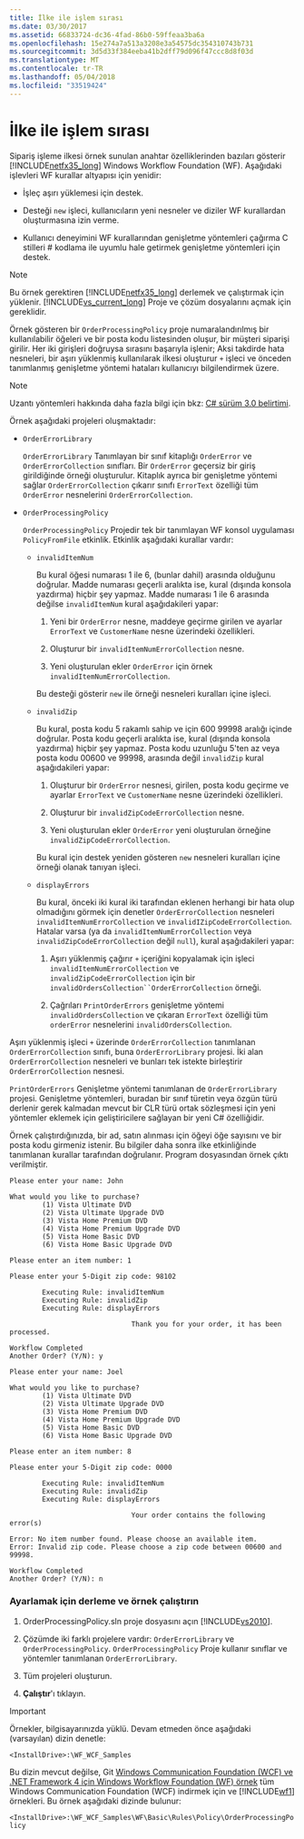 ```yaml
---
title: İlke ile işlem sırası
ms.date: 03/30/2017
ms.assetid: 66833724-dc36-4fad-86b0-59ffeaa3ba6a
ms.openlocfilehash: 15e274a7a513a3208e3a54575dc354310743b731
ms.sourcegitcommit: 3d5d33f384eeba41b2dff79d096f47ccc8d8f03d
ms.translationtype: MT
ms.contentlocale: tr-TR
ms.lasthandoff: 05/04/2018
ms.locfileid: "33519424"
---
```

# <a name="order-processing-with-policy"></a>İlke ile işlem sırası
Sipariş işleme ilkesi örnek sunulan anahtar özelliklerinden bazıları gösterir [!INCLUDE[netfx35_long](../../../../includes/netfx35-long-md.md)] Windows Workflow Foundation (WF). Aşağıdaki işlevleri WF kurallar altyapısı için yenidir:  
  
-   İşleç aşırı yüklemesi için destek.  
  
-   Desteği `new` işleci, kullanıcıların yeni nesneler ve diziler WF kurallardan oluşturmasına izin verme.  
  
-   Kullanıcı deneyimini WF kurallarından genişletme yöntemleri çağırma C stilleri # kodlama ile uyumlu hale getirmek genişletme yöntemleri için destek.  
  
> [!NOTE]
>  Bu örnek gerektiren [!INCLUDE[netfx35_long](../../../../includes/netfx35-long-md.md)] derlemek ve çalıştırmak için yüklenir. [!INCLUDE[vs_current_long](../../../../includes/vs-current-long-md.md)] Proje ve çözüm dosyalarını açmak için gereklidir.  
  
 Örnek gösteren bir `OrderProcessingPolicy` proje numaralandırılmış bir kullanılabilir öğeleri ve bir posta kodu listesinden oluşur, bir müşteri siparişi girilir. Her iki girişleri doğruysa sırasını başarıyla işlenir; Aksi takdirde hata nesneleri, bir aşırı yüklenmiş kullanılarak ilkesi oluşturur `+` işleci ve önceden tanımlanmış genişletme yöntemi hataları kullanıcıyı bilgilendirmek üzere.  
  
> [!NOTE]
>  Uzantı yöntemleri hakkında daha fazla bilgi için bkz: [C# sürüm 3.0 belirtimi](http://go.microsoft.com/fwlink/?LinkId=95402).  
  
 Örnek aşağıdaki projeleri oluşmaktadır:  
  
-   `OrderErrorLibrary`  
  
     `OrderErrorLibrary` Tanımlayan bir sınıf kitaplığı `OrderError` ve `OrderErrorCollection` sınıfları. Bir `OrderError` geçersiz bir giriş girildiğinde örneği oluşturulur. Kitaplık ayrıca bir genişletme yöntemi sağlar `OrderErrorCollection` çıkarır sınıfı `ErrorText` özelliği tüm `OrderError` nesnelerini `OrderErrorCollection`.  
  
-   `OrderProcessingPolicy`  
  
     `OrderProcessingPolicy` Projedir tek bir tanımlayan WF konsol uygulaması `PolicyFromFile` etkinlik. Etkinlik aşağıdaki kurallar vardır:  
  
    -   `invalidItemNum`  
  
         Bu kural öğesi numarası 1 ile 6, (bunlar dahil) arasında olduğunu doğrular. Madde numarası geçerli aralıkta ise, kural (dışında konsola yazdırma) hiçbir şey yapmaz. Madde numarası 1 ile 6 arasında değilse `invalidItemNum` kural aşağıdakileri yapar:  
  
        1.  Yeni bir `OrderError` nesne, maddeye geçirme girilen ve ayarlar `ErrorText` ve `CustomerName` nesne üzerindeki özellikleri.  
  
        2.  Oluşturur bir `invalidItemNumErrorCollection` nesne.  
  
        3.  Yeni oluşturulan ekler `OrderError` için örnek `invalidItemNumErrorCollection`.  
  
         Bu desteği gösterir `new` ile örneği nesneleri kuralları içine işleci.  
  
    -   `invalidZip`  
  
         Bu kural, posta kodu 5 rakamlı sahip ve için 600 99998 aralığı içinde doğrular. Posta kodu geçerli aralıkta ise, kural (dışında konsola yazdırma) hiçbir şey yapmaz. Posta kodu uzunluğu 5'ten az veya posta kodu 00600 ve 99998, arasında değil `invalidZip` kural aşağıdakileri yapar:  
  
        1.  Oluşturur bir `OrderError` nesnesi, girilen, posta kodu geçirme ve ayarlar `ErrorText` ve `CustomerName` nesne üzerindeki özellikleri.  
  
        2.  Oluşturur bir `invalidZipCodeErrorCollection` nesne.  
  
        3.  Yeni oluşturulan ekler `OrderError` yeni oluşturulan örneğine `invalidZipCodeErrorCollection`.  
  
         Bu kural için destek yeniden gösteren `new` nesneleri kuralları içine örneği olanak tanıyan işleci.  
  
    -   `displayErrors`  
  
         Bu kural, önceki iki kural iki tarafından eklenen herhangi bir hata olup olmadığını görmek için denetler `OrderErrorCollection` nesneleri `invalidItemNumErrorCollection` ve `invalidIZipCodeErrorCollection`. Hatalar varsa (ya da `invalidItemNumErrorCollection` veya `invalidZipCodeErrorCollection` değil `null`), kural aşağıdakileri yapar:  
  
        1.  Aşırı yüklenmiş çağırır `+` içeriğini kopyalamak için işleci `invalidItemNumErrorCollection` ve `invalidZipCodeErrorCollection` için bir `invalidOrdersCollection``OrderErrorCollection` örneği.  
  
        2.  Çağrıları `PrintOrderErrors` genişletme yöntemi `invalidOrdersCollection` ve çıkaran `ErrorText` özelliği tüm `orderError` nesnelerini `invalidOrdersCollection`.  
  
 Aşırı yüklenmiş işleci `+` üzerinde `OrderErrorCollection` tanımlanan `OrderErrorCollection` sınıfı, buna `OrderErrorLibrary` projesi. İki alan `OrderErrorCollection` nesneleri ve bunları tek istekte birleştirir `OrderErrorCollection` nesnesi.  
  
 `PrintOrderErrors` Genişletme yöntemi tanımlanan de `OrderErrorLibrary` projesi. Genişletme yöntemleri, buradan bir sınıf türetin veya özgün türü derlenir gerek kalmadan mevcut bir CLR türü ortak sözleşmesi için yeni yöntemler eklemek için geliştiricilere sağlayan bir yeni C# özelliğidir.  
  
 Örnek çalıştırdığınızda, bir ad, satın alınması için öğeyi öğe sayısını ve bir posta kodu girmeniz istenir. Bu bilgiler daha sonra ilke etkinliğinde tanımlanan kurallar tarafından doğrulanır. Program dosyasından örnek çıktı verilmiştir.  
  
```  
Please enter your name: John  
  
What would you like to purchase?  
        (1) Vista Ultimate DVD  
        (2) Vista Ultimate Upgrade DVD  
        (3) Vista Home Premium DVD  
        (4) Vista Home Premium Upgrade DVD  
        (5) Vista Home Basic DVD  
        (6) Vista Home Basic Upgrade DVD  
  
Please enter an item number: 1  
  
Please enter your 5-Digit zip code: 98102  
  
        Executing Rule: invalidItemNum  
        Executing Rule: invalidZip  
        Executing Rule: displayErrors  
  
                              Thank you for your order, it has been processed.  
  
Workflow Completed  
Another Order? (Y/N): y  
  
Please enter your name: Joel  
  
What would you like to purchase?  
        (1) Vista Ultimate DVD  
        (2) Vista Ultimate Upgrade DVD  
        (3) Vista Home Premium DVD  
        (4) Vista Home Premium Upgrade DVD  
        (5) Vista Home Basic DVD  
        (6) Vista Home Basic Upgrade DVD  
  
Please enter an item number: 8  
  
Please enter your 5-Digit zip code: 0000  
  
        Executing Rule: invalidItemNum  
        Executing Rule: invalidZip  
        Executing Rule: displayErrors  
  
                              Your order contains the following error(s)  
  
Error: No item number found. Please choose an available item.  
Error: Invalid zip code. Please choose a zip code between 00600 and 99998.  
  
Workflow Completed  
Another Order? (Y/N): n  
```  
  
### <a name="to-set-up-build-and-run-the-sample"></a>Ayarlamak için derleme ve örnek çalıştırın  
  
1.  OrderProcessingPolicy.sln proje dosyasını açın [!INCLUDE[vs2010](../../../../includes/vs2010-md.md)].  
  
2.  Çözümde iki farklı projelere vardır: `OrderErrorLibrary` ve `OrderProcessingPolicy`. `OrderProcessingPolicy` Proje kullanır sınıflar ve yöntemler tanımlanan `OrderErrorLibrary`.  
  
3.  Tüm projeleri oluşturun.  
  
4.  **Çalıştır**'ı tıklayın.  
  
> [!IMPORTANT]
>  Örnekler, bilgisayarınızda yüklü. Devam etmeden önce aşağıdaki (varsayılan) dizin denetle:  
>   
>  `<InstallDrive>:\WF_WCF_Samples`  
>   
>  Bu dizin mevcut değilse, Git [Windows Communication Foundation (WCF) ve .NET Framework 4 için Windows Workflow Foundation (WF) örnek](http://go.microsoft.com/fwlink/?LinkId=150780) tüm Windows Communication Foundation (WCF) indirmek için ve [!INCLUDE[wf1](../../../../includes/wf1-md.md)] örnekleri. Bu örnek aşağıdaki dizinde bulunur:  
>   
>  `<InstallDrive>:\WF_WCF_Samples\WF\Basic\Rules\Policy\OrderProcessingPolicy`